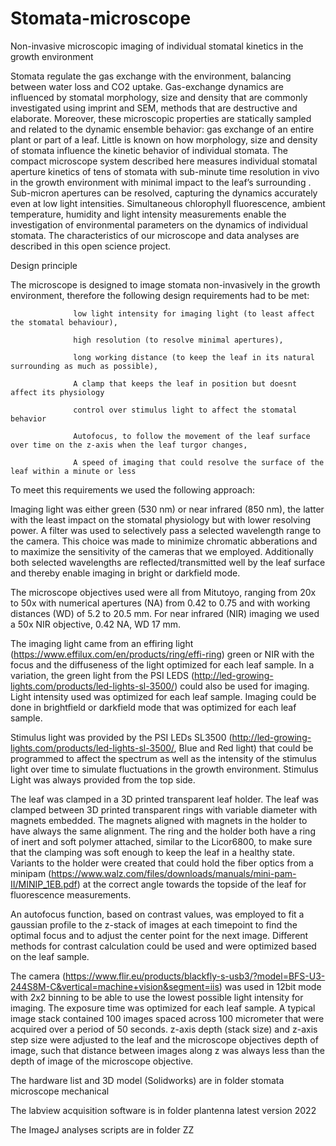 # Stomata-microscope
Non-invasive microscopic imaging of individual stomatal kinetics in the growth environment 


Stomata regulate the gas exchange with the environment, balancing between water loss and CO2 uptake. Gas-exchange dynamics are influenced by stomatal morphology, size and density that are commonly investigated using imprint and SEM, methods that are destructive and elaborate. Moreover, these microscopic properties are statically sampled and related to the dynamic ensemble behavior: gas exchange of an entire plant or part of a leaf. Little is known on how morphology, size and density of stomata influence the kinetic behavior of individual stomata. The compact microscope system described here measures individual stomatal aperture kinetics of tens of stomata with sub-minute time resolution in vivo in the growth environment with minimal impact to the leaf’s surrounding . Sub-micron apertures can be resolved, capturing the dynamics accurately even at low light intensities. Simultaneous chlorophyll fluorescence, ambient temperature, humidity and light intensity measurements enable the investigation of environmental parameters on the dynamics of individual stomata. The characteristics of our microscope and data analyses are described in this open science project.

Design principle

The microscope is designed to image stomata non-invasively in the growth environment, therefore the following design requirements had to be met:
                  
                  low light intensity for imaging light (to least affect the stomatal behaviour), 
                  
                  high resolution (to resolve minimal apertures), 
                  
                  long working distance (to keep the leaf in its natural surrounding as much as possible), 
                  
                  A clamp that keeps the leaf in position but doesnt affect its physiology
                  
                  control over stimulus light to affect the stomatal behavior
                  
                  Autofocus, to follow the movement of the leaf surface over time on the z-axis when the leaf turgor changes,
                  
                  A speed of imaging that could resolve the surface of the leaf within a minute or less
                  
                 
To meet this requirements we used the following approach:

Imaging light was either green (530 nm) or near infrared (850 nm), the latter with the least impact on the stomatal physiology but with lower resolving power. A filter was used to selectively pass a selected wavelength range to the camera. This choice was made to minimize chromatic abberations and to maximize the sensitivity of the cameras that we employed. Additionally both selected wavelengths are reflected/transmitted well by the leaf surface and thereby enable imaging in bright or darkfield mode.

The microscope objectives used were all from Mitutoyo, ranging from 20x to 50x with numerical apertures (NA) from 0.42 to 0.75 and with working distances (WD) of 5.2 to 20.5 mm. For near infrared (NIR) imaging we used a 50x NIR objective, 0.42 NA, WD 17 mm. 

The imaging light came from an effiring light (https://www.effilux.com/en/products/ring/effi-ring) green or NIR with the focus and the diffuseness of the light optimized for each leaf sample. In a variation, the green light from the PSI LEDS (http://led-growing-lights.com/products/led-lights-sl-3500/) could also be used for imaging. Light intensity used was optimized for each leaf sample. Imaging could be done in brightfield or darkfield mode that was optimized for each leaf sample.

Stimulus light was provided by the PSI LEDs SL3500 (http://led-growing-lights.com/products/led-lights-sl-3500/, Blue and Red light) that could be programmed to affect the spectrum as well as the intensity of the stimulus light over time to simulate fluctuations in the growth environment. Stimulus Light was always provided from the top side.

The leaf was clamped in a 3D printed transparent leaf holder. The leaf was clamped between 3D printed transparent rings with variable diameter with magnets embedded. The magnets aligned with magnets in the holder to have always the same alignment. The ring and the holder both have a ring of inert and soft polymer attached, similar to the Licor6800, to make sure that the clamping was soft enough to keep the leaf in a healthy state. Variants to the holder were created that could hold the fiber optics from a minipam (https://www.walz.com/files/downloads/manuals/mini-pam-II/MINIP_1EB.pdf) at the correct angle towards the topside of the leaf for fluorescence measurements. 

An autofocus function, based on contrast values, was employed to fit a gaussian profile to the z-stack of images at each timepoint to find the optimal focus and to adjust the center point for the next image. Different methods for contrast calculation could be used and were optimized based on the leaf sample.

The camera (https://www.flir.eu/products/blackfly-s-usb3/?model=BFS-U3-244S8M-C&vertical=machine+vision&segment=iis) was used in 12bit mode with 2x2 binning to be able to use the lowest possible light intensity for imaging. The exposure time was optimized for each leaf sample. A typical image stack contained 100 images spaced across 100 micrometer that were acquired over a period of 50 seconds. z-axis depth (stack size) and z-axis step size were adjusted to the leaf and the microscope objectives depth of image, such that distance between images along z was always less than the depth of image of the microscope objective.

The hardware list and 3D model (Solidworks) are in folder stomata microscope mechanical

The labview acquisition software is in folder plantenna latest version 2022

The ImageJ analyses scripts are in folder ZZ











